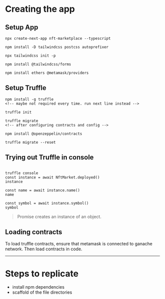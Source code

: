 # Creating the app
## Setup App
```
npx create-next-app nft-marketplace --typescript

npm install -D tailwindcss postcss autoprefixer

npx tailwindcss init -p 

npm install @tailwindcss/forms

npm install ethers @metamask/providers
```

## Setup Truffle
```
npm install -g truffle
<!-- maybe not required every time. run next line instead -->

truffle init

truffle migrate
<!-- after configuring contracts and config -->

npm install @openzeppelin/contracts

truffle migrate --reset

```

## Trying out Truffle in console

```

truffle console
const instance = await NftMarket.deployed()
instance

const name = await instance.name()
name

const symbol = await instance.symbol()
symbol

```

> Promise creates an instance of an object.

## Loading contracts
To load truffle contracts, ensure that metamask is connected to ganache network.
Then load contracts in code.

---

# Steps to replicate
- install npm dependencies
- scaffold of the file directories